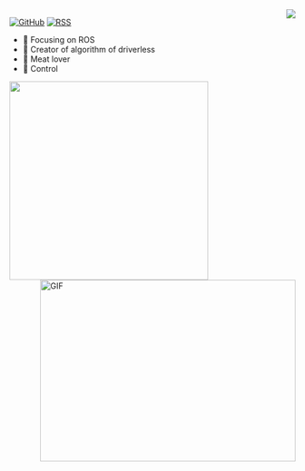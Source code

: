 <img align="right" src="https://github-readme-stats.vercel.app/api?username=Feng1909&show_icons=true&icon_color=CE1D2D&text_color=718096&bg_color=ffffff&hide_title=true" />

[![GitHub](https://img.shields.io/badge/dynamic/json?logo=github&label=GitHub&labelColor=495867&color=495867&query=%24.data.totalSubs&url=https%3A%2F%2Fapi.spencerwoo.com%2Fsubstats%2F%3Fsource%3Dgithub%26queryKey%3Dhayschan&style=flat-square)](https://github.com/hayschan)
[![RSS](https://img.shields.io/badge/dynamic/json?logo=rss&logoColor=white&label=RSS&labelColor=95B8D1&color=95B8D1&query=%24.data.totalSubs&url=https%3A%2F%2Fapi.spencerwoo.com%2Fsubstats%2F%3Fsource%3Dfeedly%257Cinoreader%257CfeedsPub%26queryKey%3Dhttps://haysc.tech/feed.xml&style=flat-square)](https://haysc.tech/)

- :orange_book: Focusing on ROS
- :hammer: Creator of algorithm of driverless
- :meat_on_bone: Meat lover
- :blue_book: Control

<a href="https://github.com/Feng1909/Feng1909">
<img align="left" src="https://github-readme-stats.vercel.app/api/top-langs/?username=Feng1909&hide=java,html&title_color=ffffff&text_color=c9cacc&icon_color=2bbc8a&bg_color=1d1f21" width = 350/>
</a>

<img align="right" alt="GIF" src="https://github.com/abhisheknaiidu/abhisheknaiidu/blob/master/code.gif?raw=true" width="450" height="320" />
